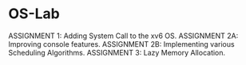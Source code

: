 # OS-Lab

ASSIGNMENT 1: Adding System Call to the xv6 OS.
ASSIGNMENT 2A: Improving console features.
ASSIGNMENT 2B: Implementing various Scheduling Algorithms.
ASSIGNMENT 3: Lazy Memory Allocation.
